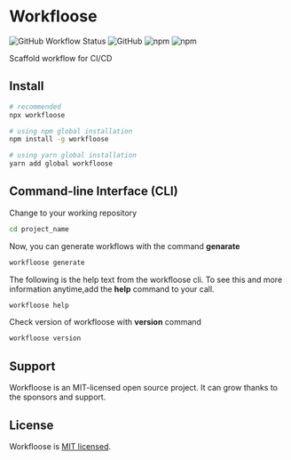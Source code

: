 # Workfloose

![GitHub Workflow Status](https://img.shields.io/github/actions/workflow/status/iamando/workfloose/ci.yml?branch=master&style=for-the-badge)
![GitHub](https://img.shields.io/github/license/iamando/workfloose?color=success&style=for-the-badge)
![npm](https://img.shields.io/npm/v/workfloose?style=for-the-badge)
![npm](https://img.shields.io/npm/dw/workfloose?style=for-the-badge)

Scaffold workflow for CI/CD

## Install

```bash
# recommended
npx workfloose

# using npm global installation
npm install -g workfloose

# using yarn global installation
yarn add global workfloose
```

## Command-line Interface (CLI)

Change to your working repository

```bash
cd project_name
```

Now, you can generate workflows with the command **genarate**

```bash
workfloose generate
```

The following is the help text from the workfloose cli. To see this and more information anytime,add the **help** command to your call.

```bash
workfloose help
```

Check version of workfloose with **version** command

```bash
workfloose version
```

## Support

Workfloose is an MIT-licensed open source project. It can grow thanks to the sponsors and support.

## License

Workfloose is [MIT licensed](LICENSE).
